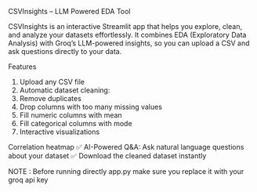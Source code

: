 CSVInsights – LLM Powered EDA Tool

CSVInsights is an interactive Streamlit app that helps you explore, clean, and analyze your datasets effortlessly.
It combines EDA (Exploratory Data Analysis) with Groq’s LLM-powered insights, so you can upload a CSV and ask questions directly to your data.

 Features

1) Upload any CSV file
2) Automatic dataset cleaning:
3) Remove duplicates
4) Drop columns with too many missing values
5) Fill numeric columns with mean
6) Fill categorical columns with mode
7) Interactive visualizations

Correlation heatmap
✅ AI-Powered Q&A: Ask natural language questions about your dataset
✅ Download the cleaned dataset instantly

NOTE : Before running directly app.py make sure you replace it with your groq api key 
